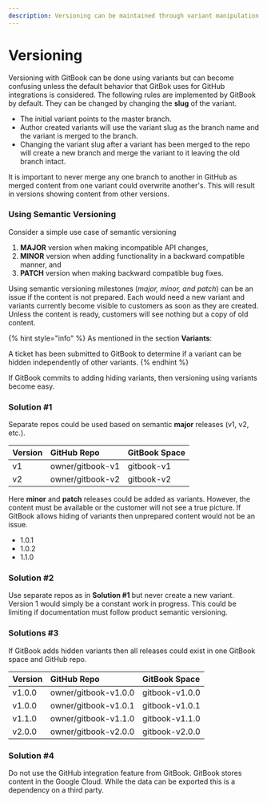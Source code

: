 ```yaml
---
description: Versioning can be maintained through variant manipulation by the author.
---
```


# Versioning

Versioning with GitBook can be done using variants but can become confusing unless the default behavior that GitBok uses for GitHub integrations is considered. The following rules are implemented by GitBook by default. They can be changed by changing the **slug** of the variant.

* The initial variant points to the master branch.
* Author created variants will use the variant slug as the branch name and the variant is merged to the branch.
* Changing the variant slug after a variant has been merged to the repo will create a new branch and merge the variant to it leaving the old branch intact.

It is important to never merge any one branch to another in GitHub as merged content from one variant could overwrite another's. This will result in versions showing content from other versions.

### Using Semantic Versioning

Consider a simple use case of semantic versioning

1. **MAJOR** version when making incompatible API changes,
2. **MINOR** version when adding functionality in a backward compatible manner, and
3. **PATCH** version when making backward compatible bug fixes.

Using semantic versioning milestones \(_major, minor, and patch_\) can be an issue if the content is not prepared. Each would need a new variant and variants currently become visible to customers as soon as they are created. Unless the content is ready, customers will see nothing but a copy of old content.

{% hint style="info" %}
As mentioned in the section **Variants**: 

A ticket has been submitted to GitBook to determine if a variant can be hidden independently of other variants.
{% endhint %}

If GitBook commits to adding hiding variants, then versioning using variants become easy.    

### Solution \#1

Separate repos could be used based on semantic **major** releases \(v1, v2, etc.\).

| Version | GitHub Repo | GitBook Space |
| :--- | :--- | :--- |
| v1 | owner/gitbook-v1 | gitbook-v1 |
| v2 | owner/gitbook-v2 | gitbook-v2 |

Here **minor** and **patch** releases could be added as variants. However, the content must be available or the customer will not see a true picture. If GitBook allows hiding of variants then unprepared content would not be an issue.

* 1.0.1
* 1.0.2
* 1.1.0

### Solution \#2

Use separate repos as in **Solution \#1** but never create a new variant. Version 1 would simply be a constant work in progress. This could be limiting if documentation must follow product semantic versioning.   

### Solutions \#3

If GitBook adds hidden variants then all releases could exist in one GitBook space and GitHub repo.

| Version | GitHub Repo | GitBook Space |
| :--- | :--- | :--- |
| v1.0.0 | owner/gitbook-v1.0.0 | gitbook-v1.0.0 |
| v1.0.0 | owner/gitbook-v1.0.1 | gitbook-v1.0.1 |
| v1.1.0 | owner/gitbook-v1.1.0 | gitbook-v1.1.0 |
| v2.0.0 | owner/gitbook-v2.0.0 | gitbook-v2.0.0 |

### Solution \#4

Do not use the GitHub integration feature from GitBook. GitBook stores content in the Google Cloud. While the data can be exported this is a dependency on a third party.










